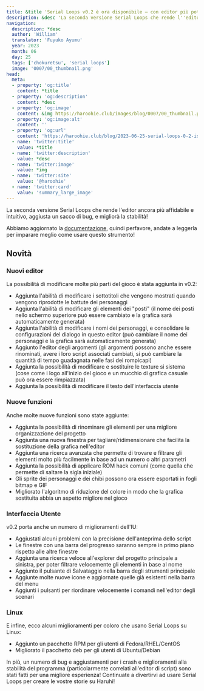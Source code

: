 ```yaml
---
title: &title 'Serial Loops v0.2 è ora disponibile – con editor più potenti e una migliore affidabilità!'
description: &desc 'La seconda versione Serial Loops che rende l''editor ancora più affidabile e intuitivo, aggiusta un sacco di bug, e migliorà la stabilità!'
navigation:
  description: *desc
  author: 'William'
  translator: 'Fuyuko Ayumu'
  year: 2023
  month: 06
  day: 25
  tags: ['chokuretsu', 'serial loops']
  image: '0007/00_thumbnail.png'
head:
  meta:
  - property: 'og:title'
    content: *title
  - property: 'og:description'
    content: *desc
  - property: 'og:image'
    content: &img https://haroohie.club/images/blog/0007/00_thumbnail.png
  - property: 'og:image:alt'
    content: ''
  - property: 'og:url'
    content: 'https://haroohie.club/blog/2023-06-25-serial-loops-0-2-is-out-now'
  - name: 'twitter:title'
    value: *title
  - name: 'twitter:description'
    value: *desc
  - name: 'twitter:image'
    value: *img
  - name: 'twitter:site'
    value: '@haroohie'
  - name: 'twitter:card'
    value: 'summary_large_image'
---
```


La seconda versione Serial Loops che rende l'editor ancora più affidabile e intuitivo, aggiusta un sacco di bug, e migliorà la stabilità!

Abbiamo aggiornato la [documentazione](/it/chokuretsu/serial-loops/), quindi perfavore, andate a leggerla per imparare meglio come usare questo strumento!

## Novità
### Nuovi editor
La possibilità di modificare molte più parti del gioco è stata aggiunta in v0.2:
* Aggiunta l'abilità di modificare i sottotitoli che vengono mostrati quando vengono riprodotte le battute dei personaggi
* Aggiunta l'abilità di modificare gli elementi dei "posti" (il nome dei posti nello schermo superiore può essere cambiato e la grafica sarà automaticamente generata)
* Aggiunta l'abilità di modificare i nomi dei personaggi, e consolidare le configurazioni del dialogo in questo editor (può cambiare il nome dei personaggi e la grafica sarà automaticamente generata)
* Aggiunto l'editor degli argomenti (gli argomenti possono anche essere rinominati, avere i loro script associati cambiati, si può cambiare la quantità di tempo guadagnata nelle fasi dei rompicapi)
* Aggiunta la possibilità di modificare e sostituire le texture si sistema (cose come i logo all'inizio del gioco e un mucchio di grafica casuale può ora essere rimpiazzata)
* Aggiunta la possibilità di modificare il testo dell'interfaccia utente

### Nuove funzioni
Anche molte nuove funzioni sono state aggiunte:
* Aggiunta la possibilità di rinominare gli elementi per una migliore organizzazione del progetto
* Aggiunta una nuova finestra per tagliare/ridimensionare che facilita la sostituzione della grafica nell'editor
* Aggiunta una ricerca avanzata che permette di trovare e filtrare gli elementi molto più facilmente in base ad un numero o altri parametri
* Aggiunta la possibilità di applicare ROM hack comuni (come quella che permette di saltare la sigla iniziale)
* Gli sprite dei personaggi e dei chibi possono ora essere esportati in fogli bitmap e GIF
* Migliorato l'algoritmo di riduzione del colore in modo che la grafica sostituita abbia un aspetto migliore nel gioco

### Interfaccia Utente
v0.2 porta anche un numero di miglioramenti dell'IU:
* Aggiustati alcuni problemi con la precisione dell'anteprima dello script
* Le finestre con una barra del progresso saranno sempre in primo piano rispetto alle altre finestre
* Aggiunta una ricerca veloce all'explorer del progetto principale a sinistra, per poter filtrare velocemente gli elementi in base al nome
* Aggiunto il pulsante di Salvataggio nella barra degli strumenti principale
* Aggiunte molte nuove icone e aggiornate quelle già esistenti nella barra del menu
* Aggiunti i pulsanti per riordinare velocemente i comandi nell'editor degli scenari

### Linux
E infine, ecco alcuni miglioramenti per coloro che usano Serial Loops su Linux:
* Aggiunto un pacchetto RPM per gli utenti di Fedora/RHEL/CentOS
* Migliorato il pacchetto deb per gli utenti di Ubuntu/Debian

In più, un numero di bug e aggiustamenti per i crash e miglioramenti alla stabilità del programma (particolarmente correlati all'editor di script) sono stati fatti per una migliore esperienza! Continuate a divertirvi ad usare Serial Loops per creare le vostre storie su Haruhi!
